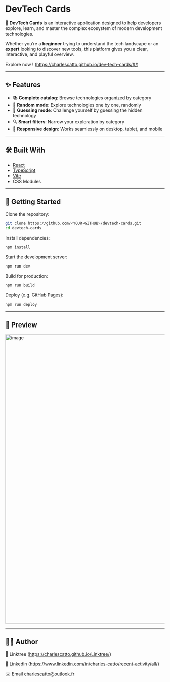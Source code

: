 # DevTech Cards  

🔹 **DevTech Cards** is an interactive application designed to help developers explore, learn, and master the complex ecosystem of modern development technologies.  

Whether you’re a **beginner** trying to understand the tech landscape or an **expert** looking to discover new tools, this platform gives you a clear, interactive, and playful overview.  

Explore now ! (https://charlescatto.github.io/dev-tech-cards/#/)

---

## ✨ Features  

- 📚 **Complete catalog**: Browse technologies organized by category  
- 🎲 **Random mode**: Explore technologies one by one, randomly  
- 🙈 **Guessing mode**: Challenge yourself by guessing the hidden technology  
- 🔍 **Smart filters**: Narrow your exploration by category  
- 📱 **Responsive design**: Works seamlessly on desktop, tablet, and mobile  

---

## 🛠️ Built With  

- [React](https://react.dev/)  
- [TypeScript](https://www.typescriptlang.org/)  
- [Vite](https://vitejs.dev/)  
- CSS Modules  

---

## 🚀 Getting Started  

Clone the repository:  
```bash
git clone https://github.com/<YOUR-GITHUB>/devtech-cards.git
cd devtech-cards
```

Install dependencies:
```bash
npm install
```

Start the development server:
```bash
npm run dev
```

Build for production:
```bash
npm run build
```

Deploy (e.g. GitHub Pages):
```bash
npm run deploy
```

---

## 📸 Preview

<img width="988" height="910" alt="image" src="https://github.com/user-attachments/assets/679a4c4b-0c1e-4311-9498-81664d89b4f2" />

---

## 👨‍💻 Author


🌳 Linktree (https://charlescatto.github.io/Linktree/)

💼 LinkedIn (https://www.linkedin.com/in/charles-catto/recent-activity/all/)

✉️ Email charlescatto@outlook.fr
